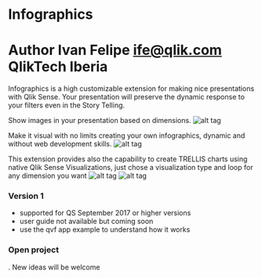 # Infographics
# Author Ivan Felipe ife@qlik.com QlikTech Iberia

Infographics is a high customizable extension for making nice presentations with Qlik Sense.
Your presentation will preserve the dynamic response to your filters even in the Story Telling.

Show images in your presentation based on dimensions.
![alt tag](https://github.com/iviasensio/Infographics/blob/master/AppPresentation.png)

Make it visual with no limits creating your own infographics, dynamic and without web development skills.
![alt tag](https://github.com/iviasensio/Infographics/blob/master/Infographics.jpg)

This extension provides also the capability to create TRELLIS charts using native Qlik Sense Visualizations,
just chose a visualization type and loop for any dimension you want
![alt tag](https://github.com/iviasensio/Infographics/blob/master/TrellisCat.png)
![alt tag](https://github.com/iviasensio/Infographics/blob/master/TrellisTables.png)


### Version 1

- supported for QS September 2017 or higher versions
- user guide not available but coming soon
- use the qvf app example to understand how it works


### Open project
. New ideas will be welcome
